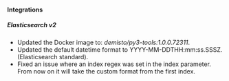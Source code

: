 
#### Integrations
##### Elasticsearch v2
- Updated the Docker image to: *demisto/py3-tools:1.0.0.72311*.
- Updated the default datetime format to YYYY-MM-DDTHH:mm:ss.SSSZ. (Elasticsearch standard).
- Fixed an issue where an index regex was set in the index parameter. From now on it will take the custom format from the first index.